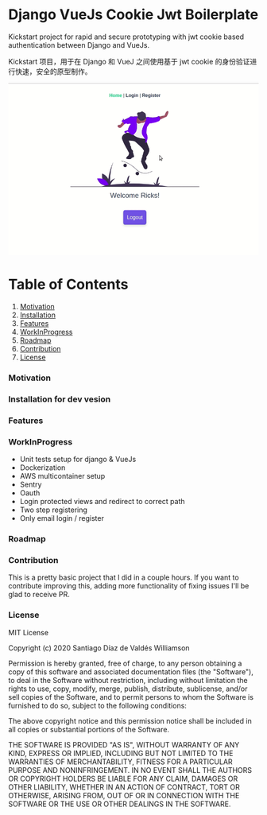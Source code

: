 # Django VueJs Cookie Jwt Boilerplate

Kickstart project for rapid and secure prototyping with jwt cookie based authentication between Django and VueJs.

Kickstart 项目，用于在 Django 和 VueJ 之间使用基于 jwt cookie 的身份验证进行快速，安全的原型制作。

![Demo](https://github.com/stgoddv/django-vue-cookie-jwt/blob/master/static/demo.gif?raw=true)

# Table of Contents

1. [Motivation](#motivation)
2. [Installation](#installation)
3. [Features](#features)
4. [WorkInProgress](#workinprogress)
5. [Roadmap](#roadmap)
6. [Contribution](#contribution)
7. [License](#license)

### Motivation

### Installation for dev vesion

### Features

### WorkInProgress

- Unit tests setup for django & VueJs
- Dockerization
- AWS multicontainer setup
- Sentry
- Oauth
- Login protected views and redirect to correct path
- Two step registering
- Only email login / register

### Roadmap

### Contribution

This is a pretty basic project that I did in a couple hours. If you want to contribute improving this, adding more functionality of fixing issues I'll be glad to receive PR.

### License

MIT License

Copyright (c) 2020 Santiago Díaz de Valdés Williamson

Permission is hereby granted, free of charge, to any person obtaining a copy
of this software and associated documentation files (the "Software"), to deal
in the Software without restriction, including without limitation the rights
to use, copy, modify, merge, publish, distribute, sublicense, and/or sell
copies of the Software, and to permit persons to whom the Software is
furnished to do so, subject to the following conditions:

The above copyright notice and this permission notice shall be included in all
copies or substantial portions of the Software.

THE SOFTWARE IS PROVIDED "AS IS", WITHOUT WARRANTY OF ANY KIND, EXPRESS OR
IMPLIED, INCLUDING BUT NOT LIMITED TO THE WARRANTIES OF MERCHANTABILITY,
FITNESS FOR A PARTICULAR PURPOSE AND NONINFRINGEMENT. IN NO EVENT SHALL THE
AUTHORS OR COPYRIGHT HOLDERS BE LIABLE FOR ANY CLAIM, DAMAGES OR OTHER
LIABILITY, WHETHER IN AN ACTION OF CONTRACT, TORT OR OTHERWISE, ARISING FROM,
OUT OF OR IN CONNECTION WITH THE SOFTWARE OR THE USE OR OTHER DEALINGS IN THE
SOFTWARE.
